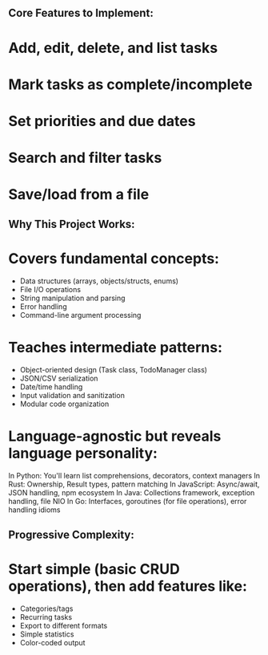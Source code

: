 ## Core Features to Implement:

# Add, edit, delete, and list tasks
# Mark tasks as complete/incomplete
# Set priorities and due dates
# Search and filter tasks
# Save/load from a file

## Why This Project Works:
# Covers fundamental concepts:

- Data structures (arrays, objects/structs, enums)
- File I/O operations
- String manipulation and parsing
- Error handling
- Command-line argument processing

# Teaches intermediate patterns:

- Object-oriented design (Task class, TodoManager class)
- JSON/CSV serialization
- Date/time handling
- Input validation and sanitization
- Modular code organization

# Language-agnostic but reveals language personality:

In Python: You'll learn list comprehensions, decorators, context managers
In Rust: Ownership, Result types, pattern matching
In JavaScript: Async/await, JSON handling, npm ecosystem
In Java: Collections framework, exception handling, file NIO
In Go: Interfaces, goroutines (for file operations), error handling idioms

## Progressive Complexity:
# Start simple (basic CRUD operations), then add features like:

- Categories/tags
- Recurring tasks
- Export to different formats
- Simple statistics
- Color-coded output
